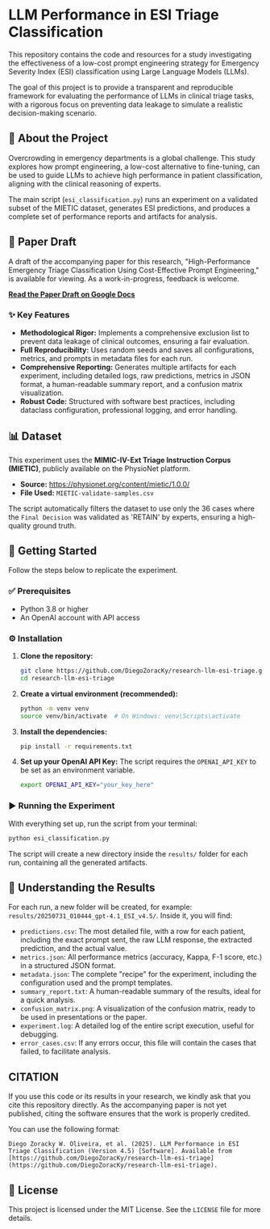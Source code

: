 # LLM Performance in ESI Triage Classification

This repository contains the code and resources for a study investigating the effectiveness of a low-cost prompt engineering strategy for Emergency Severity Index (ESI) classification using Large Language Models (LLMs).

The goal of this project is to provide a transparent and reproducible framework for evaluating the performance of LLMs in clinical triage tasks, with a rigorous focus on preventing data leakage to simulate a realistic decision-making scenario.

## 📜 About the Project

Overcrowding in emergency departments is a global challenge. This study explores how prompt engineering, a low-cost alternative to fine-tuning, can be used to guide LLMs to achieve high performance in patient classification, aligning with the clinical reasoning of experts.

The main script (`esi_classification.py`) runs an experiment on a validated subset of the MIETIC dataset, generates ESI predictions, and produces a complete set of performance reports and artifacts for analysis.

## 📄 Paper Draft

A draft of the accompanying paper for this research, "High-Performance Emergency Triage Classification Using Cost-Effective Prompt Engineering," is available for viewing. As a work-in-progress, feedback is welcome.

**[Read the Paper Draft on Google Docs](https://docs.google.com/document/d/1nWDxZZoFTt7uOHlm-gbFdwWYvWPSb-Ls0K5Jog7Oclg/edit?tab=t.0)**

### ✨ Key Features

* **Methodological Rigor:** Implements a comprehensive exclusion list to prevent data leakage of clinical outcomes, ensuring a fair evaluation.
* **Full Reproducibility:** Uses random seeds and saves all configurations, metrics, and prompts in metadata files for each run.
* **Comprehensive Reporting:** Generates multiple artifacts for each experiment, including detailed logs, raw predictions, metrics in JSON format, a human-readable summary report, and a confusion matrix visualization.
* **Robust Code:** Structured with software best practices, including dataclass configuration, professional logging, and error handling.

## 📊 Dataset

This experiment uses the **MIMIC-IV-Ext Triage Instruction Corpus (MIETIC)**, publicly available on the PhysioNet platform.

* **Source:** <https://physionet.org/content/mietic/1.0.0/>
* **File Used:** `MIETIC-validate-samples.csv`

The script automatically filters the dataset to use only the 36 cases where the `Final Decision` was validated as 'RETAIN' by experts, ensuring a high-quality ground truth.

## 🚀 Getting Started

Follow the steps below to replicate the experiment.

### ✅ Prerequisites

* Python 3.8 or higher
* An OpenAI account with API access

### ⚙️ Installation

1.  **Clone the repository:**
    ```bash
    git clone https://github.com/DiegoZoracKy/research-llm-esi-triage.git
    cd research-llm-esi-triage
    ```

2.  **Create a virtual environment (recommended):**
    ```bash
    python -m venv venv
    source venv/bin/activate  # On Windows: venv\Scripts\activate
    ```

3.  **Install the dependencies:**
    ```bash
    pip install -r requirements.txt
    ```

4.  **Set up your OpenAI API Key:**
    The script requires the `OPENAI_API_KEY` to be set as an environment variable.
    ```bash
    export OPENAI_API_KEY="your_key_here"
    ```

### ▶️ Running the Experiment

With everything set up, run the script from your terminal:

```bash
python esi_classification.py
```

The script will create a new directory inside the `results/` folder for each run, containing all the generated artifacts.

## 📂 Understanding the Results

For each run, a new folder will be created, for example: `results/20250731_010444_gpt-4.1_ESI_v4.5/`. Inside it, you will find:

* `predictions.csv`: The most detailed file, with a row for each patient, including the exact prompt sent, the raw LLM response, the extracted prediction, and the actual value.
* `metrics.json`: All performance metrics (accuracy, Kappa, F-1 score, etc.) in a structured JSON format.
* `metadata.json`: The complete "recipe" for the experiment, including the configuration used and the prompt templates.
* `summary_report.txt`: A human-readable summary of the results, ideal for a quick analysis.
* `confusion_matrix.png`: A visualization of the confusion matrix, ready to be used in presentations or the paper.
* `experiment.log`: A detailed log of the entire script execution, useful for debugging.
* `error_cases.csv`: If any errors occur, this file will contain the cases that failed, to facilitate analysis.

## CITATION

If you use this code or its results in your research, we kindly ask that you cite this repository directly. As the accompanying paper is not yet published, citing the software ensures that the work is properly credited.

You can use the following format:

```
Diego Zoracky W. Oliveira, et al. (2025). LLM Performance in ESI Triage Classification (Version 4.5) [Software]. Available from [https://github.com/DiegoZoracKy/research-llm-esi-triage](https://github.com/DiegoZoracKy/research-llm-esi-triage).
```

## 📄 License

This project is licensed under the MIT License. See the `LICENSE` file for more details.

